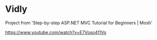 # Vidly
Project from 'Step-by-step ASP.NET MVC Tutorial for Beginners | Mosh'

https://www.youtube.com/watch?v=E7Voso411Vs
